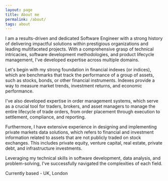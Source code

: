```yaml
---
layout: page
title: About me
permalink: /about/
tags: about
---
```


I am a results-driven and dedicated Software Engineer with a strong history of delivering impactful solutions within prestigious organizations and leading multifaceted projects. With a comprehensive grasp of technical intricacies, software development methodologies, and product lifecycle management, I've developed expertise across multiple domains.

Let's begin with my strong foundation in financial indexes (or indices), which are benchmarks that track the performance of a group of assets, such as stocks, bonds, or other financial instruments. Indexes provide a way to measure market trends, investment returns, and economic performance.

I've also developed expertise in order management systems, which serve as a crucial tool for traders, brokers, and asset managers to manage the entire lifecycle of trade orders, from order placement through execution to settlement, compliance, and reporting.

Furthermore, I have extensive experience in designing and implementing private markets data solutions, which refers to financial and investment information related to assets that are not publicly traded on stock exchanges. This includes private equity, venture capital, real estate, private debt, and infrastructure investments. 

Leveraging my technical skills in software development, data analysis, and problem-solving, I've successfully navigated the complexities of each field.

Currently based - UK, London
